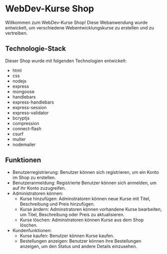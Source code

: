 # WebDev-Kurse Shop

Willkommen zum WebDev-Kurse Shop! Diese Webanwendung wurde entwickelt, um verschiedene Webentwicklungskurse zu erstellen und zu vertreiben.

## Technologie-Stack

Dieser Shop wurde mit folgenden Technologien entwickelt:

- html
- css
- nodejs
- express
- mongoose
- handlebars
- express-handlebars
- express-session
- express-validator
- bcryptjs
- compression
- connect-flash
- csurf
- multer
- nodemailer

## Funktionen

- Benutzerregistrierung: Benutzer können sich registrieren, um ein Konto im Shop zu erstellen.
- Benutzeranmeldung: Registrierte Benutzer können sich anmelden, um auf ihr Konto zuzugreifen.
- Administratoren können:
  - Kurse hinzufügen: Adminstratoren können neue Kurse mit Titel, Beschreibung und Preis hinzufügen.
  - Kurse ändern: Adminstratoren können vorhandene Kurse bearbeiten, um Titel, Beschreibung oder Preis zu aktualisieren.
  - Kurse löschen: Adminstratoren können Kurse aus dem Shop löschen.
- Kundenfunktionen:
  - Kurse kaufen: Benutzer können Kurse kaufen.
  - Bestellungen anzeigen: Benutzer können ihre Bestellungen anzeigen, um den Status und andere Details einzusehen.
